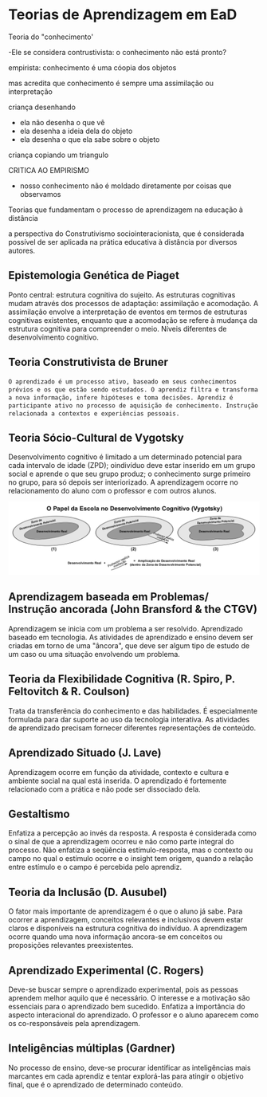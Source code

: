 # Teorias de Aprendizagem em EaD

Teoria do "conhecimento'

-Ele se considera contrustivista: o conhecimento não está pronto?

empirista: conhecimento é uma cóopia dos objetos

mas acredita que conhecimento é sempre uma assimilação ou interpretação

criança desenhando
- ela não desenha o que vê
- ela desenha a ideia dela do objeto
- ela desenha o que ela sabe sobre o objeto

criança copiando um triangulo

CRITICA AO EMPIRISMO
- nosso conhecimento não é moldado diretamente por coisas que observamos

Teorias que fundamentam o processo de aprendizagem na educação à distância


a perspectiva do Construtivismo sociointeracionista, que é considerada possível de ser aplicada na prática educativa à distância por diversos autores.

## Epistemologia Genética de Piaget

Ponto central: estrutura cognitiva do sujeito. As estruturas cognitivas mudam através dos processos de adaptação: assimilação e acomodação. A assimilação envolve a interpretação de eventos em termos de estruturas cognitivas existentes, enquanto que a acomodação se refere à mudança da estrutura cognitiva para compreender o meio. Níveis diferentes de desenvolvimento cognitivo.

## Teoria Construtivista de Bruner
 	O aprendizado é um processo ativo, baseado em seus conhecimentos prévios e os que estão sendo estudados. O aprendiz filtra e transforma a nova informação, infere hipóteses e toma decisões. Aprendiz é participante ativo no processo de aquisição de conhecimento. Instrução relacionada a contextos e experiências pessoais.

## Teoria Sócio-Cultural de Vygotsky
Desenvolvimento cognitivo é limitado a um determinado potencial para cada intervalo de idade (ZPD); oindivíduo deve estar inserido em um grupo social e aprende o que seu grupo produz; o conhecimento surge primeiro no grupo, para só depois ser interiorizado. A aprendizagem ocorre no relacionamento do aluno com o professor e com outros alunos.

![O papel da Escola no Desenvolvimento do Aluno](Papel-da-Escola-no-Desenvolvimento-Cognitivo.png "Logo Title Text 1")

## Aprendizagem baseada em Problemas/ Instrução ancorada (John Bransford & the CTGV)
Aprendizagem se inicia com um problema a ser resolvido. Aprendizado baseado em tecnologia. As atividades de aprendizado e ensino devem ser criadas em torno de uma "âncora", que deve ser algum tipo de estudo de um caso ou uma situação envolvendo um problema.

## Teoria da Flexibilidade Cognitiva (R. Spiro, P. Feltovitch & R. Coulson)
Trata da transferência do conhecimento e das habilidades. É especialmente formulada para dar suporte ao uso da tecnologia interativa. As atividades de aprendizado precisam fornecer diferentes representações de conteúdo.

## Aprendizado Situado (J. Lave)
Aprendizagem ocorre em função da atividade, contexto e cultura e ambiente social na qual está inserida. O aprendizado é fortemente relacionado com a prática e não pode ser dissociado dela.

## Gestaltismo
Enfatiza a percepção ao invés da resposta. A resposta é considerada como o sinal de que a aprendizagem ocorreu e não como parte integral do processo. Não enfatiza a seqüência estímulo-resposta, mas o contexto ou campo no qual o estímulo ocorre e o insight tem origem, quando a relação entre estímulo e o campo é percebida pelo aprendiz.

## Teoria da Inclusão (D. Ausubel)
O fator mais importante de aprendizagem é o que o aluno já sabe. Para ocorrer a aprendizagem, conceitos relevantes e inclusivos devem estar claros e disponíveis na estrutura cognitiva do indivíduo. A aprendizagem ocorre quando uma nova informação ancora-se em conceitos ou proposições relevantes preexistentes.

## Aprendizado Experimental (C. Rogers)
Deve-se buscar sempre o aprendizado experimental, pois as pessoas aprendem melhor aquilo que é necessário. O interesse e a motivação são essenciais para o aprendizado bem sucedido. Enfatiza a importância do aspecto interacional do aprendizado. O professor e o aluno aparecem como os co-responsáveis pela aprendizagem.

## Inteligências múltiplas (Gardner)
No processo de ensino, deve-se procurar identificar as inteligências mais marcantes em cada aprendiz e tentar explorá-las para atingir o objetivo final, que é o aprendizado de determinado conteúdo.
